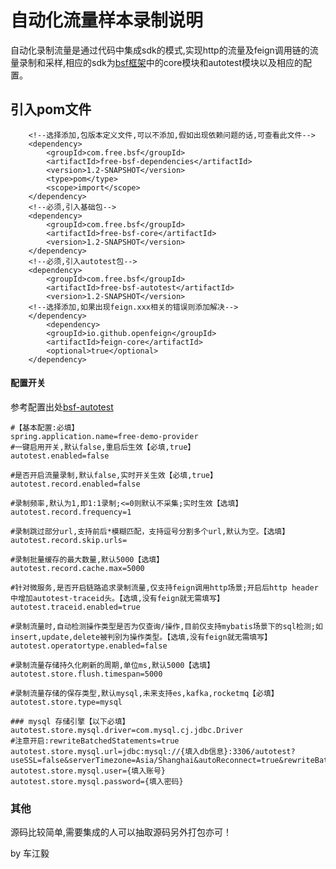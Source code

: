 # 自动化流量样本录制说明
 自动化录制流量是通过代码中集成sdk的模式,实现http的流量及feign调用链的流量录制和采样,相应的sdk为[bsf框架](https://gitee.com/chejiangyi/free-bsf-all/tree/1.2-SNAPSHOT/ )中的core模块和autotest模块以及相应的配置。
## 引入pom文件
```
    <!--选择添加,包版本定义文件,可以不添加,假如出现依赖问题的话,可查看此文件-->
    <dependency>
        <groupId>com.free.bsf</groupId>
        <artifactId>free-bsf-dependencies</artifactId>
        <version>1.2-SNAPSHOT</version>
        <type>pom</type>
        <scope>import</scope>
    </dependency>
    <!--必须,引入基础包-->
    <dependency>
        <groupId>com.free.bsf</groupId>
        <artifactId>free-bsf-core</artifactId>
        <version>1.2-SNAPSHOT</version>
    </dependency>
    <!--必须,引入autotest包-->
    <dependency>
        <groupId>com.free.bsf</groupId>
        <artifactId>free-bsf-autotest</artifactId>
        <version>1.2-SNAPSHOT</version>  
    <!--选择添加,如果出现feign.xxx相关的错误则添加解决-->
    </dependency>
        <dependency>
        <groupId>io.github.openfeign</groupId>
        <artifactId>feign-core</artifactId>
        <optional>true</optional>
    </dependency>
```
#### 配置开关
参考配置出处[bsf-autotest](https://gitee.com/chejiangyi/free-bsf-all/blob/1.2-SNAPSHOT/free-bsf-autotest/README.md )
```
#【基本配置:必填】
spring.application.name=free-demo-provider
#一键启用开关,默认false,重启后生效【必填,true】
autotest.enabled=false

#是否开启流量录制,默认false,实时开关生效【必填,true】
autotest.record.enabled=false

#录制频率,默认为1,即1:1录制;<=0则默认不采集;实时生效【选填】
autotest.record.frequency=1

#录制跳过部分url,支持前后*模糊匹配，支持逗号分割多个url,默认为空。【选填】
autotest.record.skip.urls=

#录制批量缓存的最大数量,默认5000【选填】
autotest.record.cache.max=5000

#针对微服务,是否开启链路追求录制流量,仅支持feign调用http场景;开启后http header 中增加autotest-traceid头。【选填,没有feign就无需填写】
autotest.traceid.enabled=true

#录制流量时,自动检测操作类型是否为仅查询/操作,目前仅支持mybatis场景下的sql检测;如insert,update,delete被判别为操作类型。【选填,没有feign就无需填写】
autotest.operatortype.enabled=false

#录制流量存储持久化刷新的周期,单位ms,默认5000【选填】
autotest.store.flush.timespan=5000

#录制流量存储的保存类型,默认mysql,未来支持es,kafka,rocketmq【必填】
autotest.store.type=mysql

### mysql 存储引擎【以下必填】
autotest.store.mysql.driver=com.mysql.cj.jdbc.Driver
#注意开启:rewriteBatchedStatements=true
autotest.store.mysql.url=jdbc:mysql://{填入db信息}:3306/autotest?useSSL=false&serverTimezone=Asia/Shanghai&autoReconnect=true&rewriteBatchedStatements=true
autotest.store.mysql.user={填入账号}
autotest.store.mysql.password={填入密码}
```

### 其他
源码比较简单,需要集成的人可以抽取源码另外打包亦可！


by 车江毅